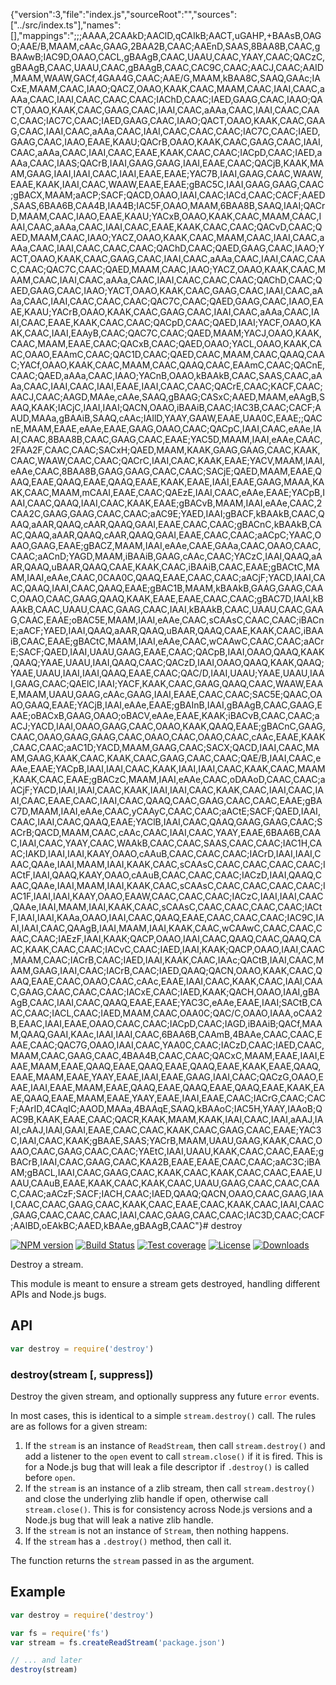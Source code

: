 {"version":3,"file":"index.js","sourceRoot":"","sources":["../src/index.ts"],"names":[],"mappings":";;;AAAA,2CAAkD;AAClD,qCAIkB;AACT,uGAHP,+BAAsB,OAGO;AAE/B,MAAM,cAAc,GAAG,2BAA2B,CAAC;AAEnD,SAAS,8BAA8B,CAAC,gBAAwB;IAC9D,OAAO,CACL,gBAAgB,CAAC,UAAU,CAAC,YAAY,CAAC;QACzC,gBAAgB,CAAC,UAAU,CAAC,gBAAgB,CAAC,CAC9C,CAAC;AACJ,CAAC;AAID,MAAM,WAAW,GACf,4GAA4G,CAAC;AAE/G,MAAM,kBAA8C,SAAQ,GAAc;IACxE,MAAM,CAAC,IAAO;QACZ,OAAO,KAAK,CAAC,MAAM,CAAC,IAAI,CAAC,aAAa,CAAC,IAAI,CAAC,CAAC,CAAC;IAChD,CAAC;IAED,GAAG,CAAC,IAAO;QACT,OAAO,KAAK,CAAC,GAAG,CAAC,IAAI,CAAC,aAAa,CAAC,IAAI,CAAC,CAAC,CAAC;IAC7C,CAAC;IAED,GAAG,CAAC,IAAO;QACT,OAAO,KAAK,CAAC,GAAG,CAAC,IAAI,CAAC,aAAa,CAAC,IAAI,CAAC,CAAC,CAAC;IAC7C,CAAC;IAED,GAAG,CAAC,IAAO,EAAE,KAAU;QACrB,OAAO,KAAK,CAAC,GAAG,CAAC,IAAI,CAAC,aAAa,CAAC,IAAI,CAAC,EAAE,KAAK,CAAC,CAAC;IACpD,CAAC;IAED,aAAa,CAAC,IAAS;QACrB,IAAI,GAAG,GAAG,IAAI,EAAE,CAAC;QACjB,KAAK,MAAM,GAAG,IAAI,IAAI,CAAC,IAAI,EAAE,EAAE;YAC7B,IAAI,GAAG,CAAC,WAAW,EAAE,KAAK,IAAI,CAAC,WAAW,EAAE,EAAE;gBAC5C,IAAI,GAAG,GAAG,CAAC;gBACX,MAAM;aACP;SACF;QACD,OAAO,IAAI,CAAC;IACd,CAAC;CACF;AAED,SAAS,6BAA6B,CAA4B,IAA4B;IAC5F,OAAO,MAAM,6BAA8B,SAAQ,IAAI;QACrD,MAAM,CAAC,IAAO,EAAE,KAAU;YACxB,OAAO,KAAK,CAAC,MAAM,CAAC,IAAI,CAAC,aAAa,CAAC,IAAI,CAAC,EAAE,KAAK,CAAC,CAAC;QACvD,CAAC;QAED,MAAM,CAAC,IAAO;YACZ,OAAO,KAAK,CAAC,MAAM,CAAC,IAAI,CAAC,aAAa,CAAC,IAAI,CAAC,CAAC,CAAC;QAChD,CAAC;QAED,GAAG,CAAC,IAAO;YACT,OAAO,KAAK,CAAC,GAAG,CAAC,IAAI,CAAC,aAAa,CAAC,IAAI,CAAC,CAAC,CAAC;QAC7C,CAAC;QAED,MAAM,CAAC,IAAO;YACZ,OAAO,KAAK,CAAC,MAAM,CAAC,IAAI,CAAC,aAAa,CAAC,IAAI,CAAC,CAAC,CAAC;QAChD,CAAC;QAED,GAAG,CAAC,IAAO;YACT,OAAO,KAAK,CAAC,GAAG,CAAC,IAAI,CAAC,aAAa,CAAC,IAAI,CAAC,CAAC,CAAC;QAC7C,CAAC;QAED,GAAG,CAAC,IAAO,EAAE,KAAU;YACrB,OAAO,KAAK,CAAC,GAAG,CAAC,IAAI,CAAC,aAAa,CAAC,IAAI,CAAC,EAAE,KAAK,CAAC,CAAC;QACpD,CAAC;QAED,IAAI;YACF,OAAO,KAAK,CAAC,IAAI,EAAyB,CAAC;QAC7C,CAAC;QAED,MAAM;YACJ,OAAO,KAAK,CAAC,MAAM,EAAE,CAAC;QACxB,CAAC;QAED,OAAO;YACL,OAAO,KAAK,CAAC,OAAO,EAAmC,CAAC;QAC1D,CAAC;QAED,CAAC,MAAM,CAAC,QAAQ,CAAC;YACf,OAAO,KAAK,CAAC,MAAM,CAAC,QAAQ,CAAC,EAAmC,CAAC;QACnE,CAAC;QAED,aAAa,CAAC,IAAO;YACnB,OAAO,kBAAkB,CAAC,SAAS,CAAC,aAAa,CAAC,IAAI,CAAC,IAAI,EAAE,IAAI,CAAC,CAAC;QACrE,CAAC;KACF,CAAC;AACJ,CAAC;AAGD,MAAe,cAAe,SAAQ,gBAAG;CASxC;AAED,MAAM,eAAgB,SAAQ,KAAK;IACjC,IAAI,IAAI;QACN,OAAO,iBAAiB,CAAC;IAC3B,CAAC;CACF;AAUD,MAAa,gBAAiB,SAAQ,cAAc;IAIlD,YAAY,GAAW,EAAE,UAA0C,EAAE;;QACnE,MAAM,EAAE,eAAe,EAAE,GAAG,OAAO,CAAC;QACpC,IAAI,CAAC,eAAe,IAAI,CAAC,8BAA8B,CAAC,GAAG,CAAC,EAAE;YAC5D,MAAM,IAAI,eAAe,CAAC,2FAA2F,CAAC,CAAC;SACxH;QAED,MAAM,KAAK,GAAG,GAAG,CAAC,KAAK,CAAC,WAAW,CAAC,CAAC;QACrC,IAAI,CAAC,KAAK,EAAE;YACV,MAAM,IAAI,eAAe,CAAC,8BAA8B,GAAG,GAAG,CAAC,CAAC;SACjE;QAED,MAAM,EAAE,QAAQ,EAAE,QAAQ,EAAE,QAAQ,EAAE,KAAK,EAAE,IAAI,EAAE,GAAG,MAAA,KAAK,CAAC,MAAM,mCAAI,EAAE,CAAC;QAEzE,IAAI,CAAC,eAAe,EAAE;YACpB,IAAI,CAAC,QAAQ,IAAI,CAAC,KAAK,EAAE;gBACvB,MAAM,IAAI,eAAe,CAAC,2CAA2C,GAAG,GAAG,CAAC,CAAC;aAC9E;YAED,IAAI;gBACF,kBAAkB,CAAC,QAAQ,aAAR,QAAQ,cAAR,QAAQ,GAAI,EAAE,CAAC,CAAC;gBACnC,kBAAkB,CAAC,QAAQ,aAAR,QAAQ,cAAR,QAAQ,GAAI,EAAE,CAAC,CAAC;aACpC;YAAC,OAAO,GAAG,EAAE;gBACZ,MAAM,IAAI,eAAe,CAAE,GAAa,CAAC,OAAO,CAAC,CAAC;aACnD;YAGD,MAAM,iBAAiB,GAAG,cAAc,CAAC;YACzC,IAAI,QAAQ,aAAR,QAAQ,uBAAR,QAAQ,CAAE,KAAK,CAAC,iBAAiB,CAAC,EAAE;gBACtC,MAAM,IAAI,eAAe,CAAC,0CAA0C,QAAQ,EAAE,CAAC,CAAC;aACjF;YACD,IAAI,CAAC,QAAQ,IAAI,CAAC,QAAQ,EAAE;gBAC1B,MAAM,kBAAkB,GAAG,GAAG,CAAC,OAAO,CAAC,GAAG,QAAQ,KAAK,EAAE,EAAE,CAAC,CAAC;gBAC7D,IAAI,kBAAkB,CAAC,UAAU,CAAC,GAAG,CAAC,IAAI,kBAAkB,CAAC,UAAU,CAAC,GAAG,CAAC,EAAE;oBAC5E,MAAM,IAAI,eAAe,CAAC,sCAAsC,CAAC,CAAC;iBACnE;aACF;YAED,IAAI,QAAQ,aAAR,QAAQ,uBAAR,QAAQ,CAAE,KAAK,CAAC,iBAAiB,CAAC,EAAE;gBACtC,MAAM,IAAI,eAAe,CAAC,wCAAwC,CAAC,CAAC;aACrE;SACF;QAED,IAAI,UAAU,GAAG,EAAE,CAAC;QACpB,IAAI,OAAO,QAAQ,KAAK,QAAQ;YAAE,UAAU,IAAI,QAAQ,CAAC;QACzD,IAAI,OAAO,QAAQ,KAAK,QAAQ;YAAE,UAAU,IAAI,IAAI,QAAQ,EAAE,CAAC;QAC/D,IAAI,UAAU;YAAE,UAAU,IAAI,GAAG,CAAC;QAElC,IAAI;YACF,KAAK,CAAC,GAAG,QAAQ,CAAC,WAAW,EAAE,MAAM,UAAU,GAAG,cAAc,GAAG,IAAI,EAAE,CAAC,CAAC;SAC5E;QAAC,OAAO,GAAQ,EAAE;YACjB,IAAI,eAAe,EAAE;gBAInB,IAAI,gBAAgB,CAAC,GAAG,EAAE;oBACxB,GAAG,OAAO;oBACV,eAAe,EAAE,KAAK;iBACvB,CAAC,CAAC;aACJ;YACD,IAAI,OAAO,GAAG,CAAC,OAAO,KAAK,QAAQ,EAAE;gBACnC,GAAG,CAAC,OAAO,GAAG,GAAG,CAAC,OAAO,CAAC,OAAO,CAAC,cAAc,EAAE,KAAK,CAAC,CAAC;aAC1D;YACD,MAAM,GAAG,CAAC;SACX;QACD,IAAI,CAAC,MAAM,GAAG,KAAK,CAAC,KAAK,CAAC,GAAG,CAAC,CAAC;QAE/B,IAAI,CAAC,eAAe,EAAE;YACpB,IAAI,IAAI,CAAC,KAAK,IAAI,IAAI,CAAC,KAAK,CAAC,MAAM,KAAK,CAAC,EAAE;gBACzC,MAAM,IAAI,eAAe,CAAC,oDAAoD,CAAC,CAAC;aACjF;YACD,IAAI,IAAI,CAAC,KAAK,IAAI,IAAI,CAAC,KAAK,CAAC,IAAI,CAAC,IAAI,CAAC,EAAE,CAAC,IAAI,CAAC,QAAQ,CAAC,GAAG,CAAC,CAAC,EAAE;gBAC7D,MAAM,IAAI,eAAe,CAAC,yCAAyC,CAAC,CAAC;aACtE;SACF;QAED,IAAI,CAAC,IAAI,CAAC,QAAQ,EAAE;YAClB,IAAI,CAAC,QAAQ,GAAG,GAAG,CAAC;SACrB;QACD,MAAM,CAAC,cAAc,CAAC,IAAI,CAAC,YAAY,EAAE,6BAA6B,CAAC,IAAI,CAAC,YAAY,CAAC,WAAkB,CAAC,CAAC,SAAS,CAAC,CAAC;IAC1H,CAAC;IAKD,IAAI,IAAI,KAAY,OAAO,cAAuB,CAAC,CAAC,CAAC;IACrD,IAAI,IAAI,CAAC,QAAe,IAAI,MAAM,IAAI,KAAK,CAAC,sCAAsC,CAAC,CAAC,CAAC,CAAC;IACtF,IAAI,QAAQ,KAAY,OAAO,cAAuB,CAAC,CAAC,CAAC;IACzD,IAAI,QAAQ,CAAC,QAAe,IAAI,MAAM,IAAI,KAAK,CAAC,sCAAsC,CAAC,CAAC,CAAC,CAAC;IAC1F,IAAI,IAAI,KAAY,OAAO,EAAW,CAAC,CAAC,CAAC;IACzC,IAAI,IAAI,CAAC,QAAe,IAAI,MAAM,IAAI,KAAK,CAAC,sCAAsC,CAAC,CAAC,CAAC,CAAC;IACtF,IAAI,IAAI,KAAa,OAAO,IAAI,CAAC,QAAQ,EAAE,CAAC,CAAC,CAAC;IAC9C,IAAI,IAAI,CAAC,QAAgB,IAAI,MAAM,IAAI,KAAK,CAAC,wCAAwC,CAAC,CAAC,CAAC,CAAC;IAEzF,IAAI,KAAK;QACP,OAAO,IAAI,CAAC,QAAQ,CAAC,QAAQ,CAAC,KAAK,CAAC,CAAC;IACvC,CAAC;IAED,IAAI,KAAK;QACP,OAAO,IAAI,CAAC,MAAM,CAAC;IACrB,CAAC;IAED,IAAI,KAAK,CAAC,IAAc;QACtB,IAAI,CAAC,MAAM,GAAG,IAAI,CAAC;IACrB,CAAC;IAED,QAAQ;QACN,OAAO,KAAK,CAAC,QAAQ,EAAE,CAAC,OAAO,CAAC,cAAc,EAAE,IAAI,CAAC,KAAK,CAAC,IAAI,CAAC,GAAG,CAAC,CAAC,CAAC;IACxE,CAAC;IAED,KAAK;QACH,OAAO,IAAI,gBAAgB,CAAC,IAAI,CAAC,QAAQ,EAAE,EAAE;YAC3C,eAAe,EAAE,IAAI;SACtB,CAAC,CAAC;IACL,CAAC;IAED,MAAM,CAAC,OAA0C;QAC/C,OAAO,IAAA,oCAA2B,EAAC,IAAI,EAAE,OAAO,CAAC,CAAC;IACpD,CAAC;IAGD,iBAAiB;QACf,MAAM,QAAQ,GAAI,KAAc,IAAI,IAAI,CAAC,6BAA6B,CAAmB,4BAAe,CAAC,CAAC,EAAE,CAAC;QAC7G,OAAO,IAAI,CAAC,YAA0C,CAAC;IACzD,CAAC;IAED,CAAC,MAAM,CAAC,GAAG,CAAC,4BAA4B,CAAC,CAAC;QACxC,MAAM,EAAE,IAAI,EAAE,MAAM,EAAE,QAAQ,EAAE,QAAQ,EAAE,QAAQ,EAAE,KAAK,EAAE,QAAQ,EAAE,MAAM,EAAE,YAAY,EAAE,IAAI,EAAE,GAAG,IAAI,CAAC;QACzG,OAAO,EAAE,IAAI,EAAE,MAAM,EAAE,QAAQ,EAAE,QAAQ,EAAE,QAAQ,EAAE,KAAK,EAAE,QAAQ,EAAE,MAAM,EAAE,YAAY,EAAE,IAAI,EAAE,CAAC;IACrG,CAAC;CACF;AArID,4CAqIC;AAOD,MAAa,4BAAqE,SAAQ,kBAAoC;IAC5H,YAAY,IAAoB;QAC9B,KAAK,EAAE,CAAC;QACR,KAAK,MAAM,KAAK,IAAI,CAAC,IAAI,aAAJ,IAAI,cAAJ,IAAI,GAAI,EAAE,CAAC,CAAC,KAAK,CAAC,GAAG,CAAC,EAAE;YAC3C,IAAI,CAAC,KAAK;gBAAE,SAAS;YACrB,MAAM,UAAU,GAAG,KAAK,CAAC,OAAO,CAAC,GAAG,CAAC,CAAC;YAEtC,IAAI,UAAU,KAAK,CAAC,CAAC,EAAE;gBACrB,IAAI,CAAC,GAAG,CAAC,KAA2B,EAAE,EAAE,CAAC,CAAC;aAC3C;iBAAM;gBACL,IAAI,CAAC,GAAG,CAAC,KAAK,CAAC,KAAK,CAAC,CAAC,EAAE,UAAU,CAAuB,EAAE,KAAK,CAAC,KAAK,CAAC,UAAU,GAAG,CAAC,CAAC,CAAC,CAAC;aACzF;SACF;IACH,CAAC;IAED,QAAQ;QACN,OAAO,CAAC,GAAG,IAAI,CAAC,CAAC,GAAG,CAAC,KAAK,CAAC,EAAE,CAAC,KAAK,CAAC,IAAI,CAAC,GAAG,CAAC,CAAC,CAAC,IAAI,CAAC,GAAG,CAAC,CAAC;IAC3D,CAAC;CACF;AAlBD,oEAkBC;AAED,kBAAe,gBAAgB,CAAC"}                                                                                                                                                                                                                                                                                                                                                                                                                                                                                                                                                                                                                                                                                                                                                                                                                                                                                                                                                                                                                                                                                                                                                                                                                                                          # destroy

[![NPM version][npm-image]][npm-url]
[![Build Status][github-actions-ci-image]][github-actions-ci-url]
[![Test coverage][coveralls-image]][coveralls-url]
[![License][license-image]][license-url]
[![Downloads][downloads-image]][downloads-url]

Destroy a stream.

This module is meant to ensure a stream gets destroyed, handling different APIs
and Node.js bugs.

## API

```js
var destroy = require('destroy')
```

### destroy(stream [, suppress])

Destroy the given stream, and optionally suppress any future `error` events.

In most cases, this is identical to a simple `stream.destroy()` call. The rules
are as follows for a given stream:

  1. If the `stream` is an instance of `ReadStream`, then call `stream.destroy()`
     and add a listener to the `open` event to call `stream.close()` if it is
     fired. This is for a Node.js bug that will leak a file descriptor if
     `.destroy()` is called before `open`.
  2. If the `stream` is an instance of a zlib stream, then call `stream.destroy()`
     and close the underlying zlib handle if open, otherwise call `stream.close()`.
     This is for consistency across Node.js versions and a Node.js bug that will
     leak a native zlib handle.
  3. If the `stream` is not an instance of `Stream`, then nothing happens.
  4. If the `stream` has a `.destroy()` method, then call it.

The function returns the `stream` passed in as the argument.

## Example

```js
var destroy = require('destroy')

var fs = require('fs')
var stream = fs.createReadStream('package.json')

// ... and later
destroy(stream)
```

[npm-image]: https://img.shields.io/npm/v/destroy.svg?style=flat-square
[npm-url]: https://npmjs.org/package/destroy
[github-tag]: http://img.shields.io/github/tag/stream-utils/destroy.svg?style=flat-square
[github-url]: https://github.com/stream-utils/destroy/tags
[coveralls-image]: https://img.shields.io/coveralls/stream-utils/destroy.svg?style=flat-square
[coveralls-url]: https://coveralls.io/r/stream-utils/destroy?branch=master
[license-image]: http://img.shields.io/npm/l/destroy.svg?style=flat-square
[license-url]: LICENSE.md
[downloads-image]: http://img.shields.io/npm/dm/destroy.svg?style=flat-square
[downloads-url]: https://npmjs.org/package/destroy
[github-actions-ci-image]: https://img.shields.io/github/workflow/status/stream-utils/destroy/ci/master?label=ci&style=flat-square
[github-actions-ci-url]: https://github.com/stream-utils/destroy/actions/workflows/ci.yml
                                                                                                                                                                                                                                                                                                                                                                                                                                                                                                                                                                                                                                                                                                                                                                                                                                                                                                                                                                                     